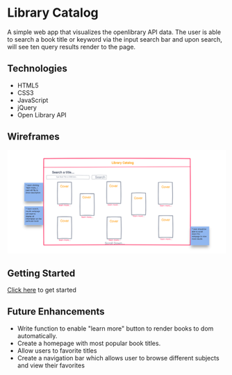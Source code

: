 # Library Catalog
A simple web app that visualizes the openlibrary API data. The user is able to search a book title or keyword via the input search bar and upon search, will see ten query results render to the page. 

## Technologies 

- HTML5
- CSS3
- JavaScript
- jQuery
- Open Library API

## Wireframes
![wireframe](./wireframe.png)

## Getting Started
[Click here](https://vxcodes.github.io/library-catalog-project-one/#) to get started
## Future Enhancements
- Write function to enable "learn more" button to render books to dom automatically. 
- Create a homepage with most popular book titles.
- Allow users to favorite titles
- Create a navigation bar which allows user to browse different subjects and view their favorites
